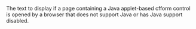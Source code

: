 The text to display if a page containing a Java applet-based cfform control is opened by a browser that does not support Java or has Java support disabled.